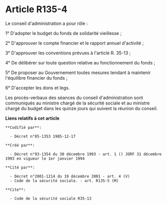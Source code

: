 # Article R135-4

Le conseil d'administration a pour rôle   : 

1° D'adopter le budget du fonds de solidarité vieillesse ; 

2° D'approuver le compte financier et le rapport annuel d'activité ; 

3° D'approuver les conventions prévues à l'article R. 35-13 ; 

4° De délibérer sur toute question relative au fonctionnement du fonds ; 

5° De proposer au Gouvernement toutes mesures tendant à maintenir l'équilibre financier du fonds ; 

6° D'accepter les dons et legs. 

Les procès-verbaux des séances du conseil d'administration sont communiqués au ministre chargé de la sécurité sociale et au
ministre chargé du budget dans les quinze jours qui suivent la réunion du conseil.

**Liens relatifs à cet article**

	**Codifié par**:

	  - Décret n°85-1353 1985-12-17

	**Créé par**:

	  - Décret n°93-1354 du 30 décembre 1993 - art. 1 () JORF 31 décembre 1993 en vigueur le 1er janvier 1994

	**Cité par**:

	  - Décret n°2001-1214 du 19 décembre 2001 - art. 4 (V)
	  - Code de la sécurité sociale. - art. R135-5 (M)

	**Cite**:

	  - Code de la sécurité sociale R35-13
